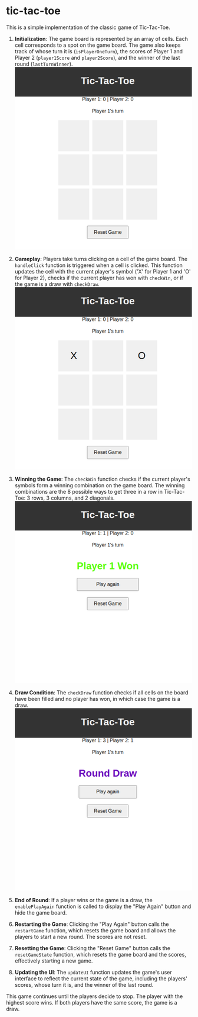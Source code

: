 # tic-tac-toe
This is a simple implementation of the classic game of Tic-Tac-Toe.

1. **Initialization**: The game board is represented by an array of cells. Each cell corresponds to a spot on the game board. The game also keeps track of whose turn it is (`isPlayerOneTurn`), the scores of Player 1 and Player 2 (`player1Score` and `player2Score`), and the winner of the last round (`lastTurnWinner`).
![alt text](images/Initialize.png)

2. **Gameplay**: Players take turns clicking on a cell of the game board. The `handleClick` function is triggered when a cell is clicked. This function updates the cell with the current player's symbol ('X' for Player 1 and 'O' for Player 2), checks if the current player has won with `checkWin`, or if the game is a draw with `checkDraw`.
![alt text](images/Gameplay.png)


3. **Winning the Game**: The `checkWin` function checks if the current player's symbols form a winning combination on the game board. The winning combinations are the 8 possible ways to get three in a row in Tic-Tac-Toe: 3 rows, 3 columns, and 2 diagonals.
![alt text](images/Win.png)


4. **Draw Condition**: The `checkDraw` function checks if all cells on the board have been filled and no player has won, in which case the game is a draw.
![alt text](images/Draw.png)


5. **End of Round**: If a player wins or the game is a draw, the `enablePlayAgain` function is called to display the "Play Again" button and hide the game board.

6. **Restarting the Game**: Clicking the "Play Again" button calls the `restartGame` function, which resets the game board and allows the players to start a new round. The scores are not reset.

7. **Resetting the Game**: Clicking the "Reset Game" button calls the `resetGameState` function, which resets the game board and the scores, effectively starting a new game.

8. **Updating the UI**: The `updateUI` function updates the game's user interface to reflect the current state of the game, including the players' scores, whose turn it is, and the winner of the last round.

This game continues until the players decide to stop. The player with the highest score wins. If both players have the same score, the game is a draw.